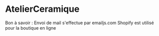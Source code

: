 # AtelierCeramique

Bon à savoir :
Envoi de mail s'effectue par emailjs.com
Shopify est utilisé pour la boutique en ligne 